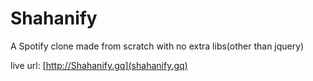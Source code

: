 # Shahanify
A Spotify clone made from scratch with no extra libs(other than jquery)

live url: [http://Shahanify.gq](shahanify.gq)
